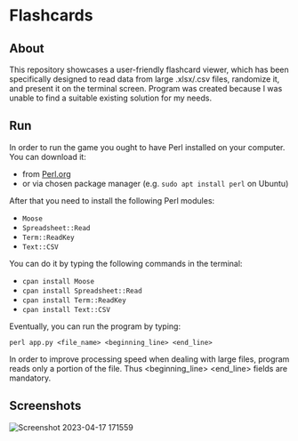 # Flashcards
## About
This repository showcases a user-friendly flashcard viewer, which has been specifically designed to read data from large .xlsx/.csv files, randomize it, and present it on the terminal screen. 
Program was created because I was unable to find a suitable existing solution for my needs.

## Run
In order to run the game you ought to have Perl installed on your computer.  
You can download it:
- from [Perl.org](https://www.perl.org/get.html)
- or via chosen package manager (e.g. `sudo apt install perl` on Ubuntu)  

After that you need to install the following Perl modules:
- `Moose`
- `Spreadsheet::Read`
- `Term::ReadKey`
- `Text::CSV`

You can do it by typing the following commands in the terminal:
- `cpan install Moose`
- `cpan install Spreadsheet::Read`
- `cpan install Term::ReadKey`
- `cpan install Text::CSV`


Eventually, you can run the program by typing:
```
perl app.py <file_name> <beginning_line> <end_line>
```
In order to improve processing speed when dealing with large files, program reads only a portion of the file. Thus <beginning_line> <end_line> fields are mandatory.

## Screenshots
![Screenshot 2023-04-17 171559](https://user-images.githubusercontent.com/93160829/232531733-5fee736e-7d64-4845-aafc-3083afb96a1c.png)
